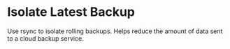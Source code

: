 # Isolate Latest Backup

Use rsync to isolate rolling backups. Helps reduce the amount of data sent to a cloud backup service.